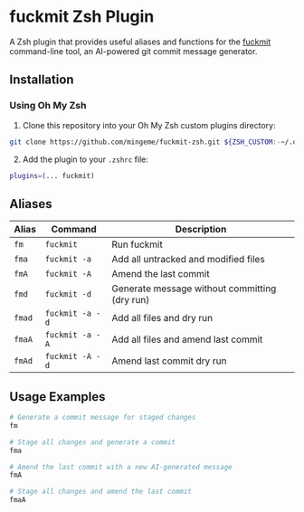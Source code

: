 # fuckmit Zsh Plugin

A Zsh plugin that provides useful aliases and functions for the [fuckmit](https://github.com/mingeme/fuckmit) command-line tool, an AI-powered git commit message generator.

## Installation

### Using Oh My Zsh

1. Clone this repository into your Oh My Zsh custom plugins directory:

```bash
git clone https://github.com/mingeme/fuckmit-zsh.git ${ZSH_CUSTOM:-~/.oh-my-zsh/custom}/plugins/fuckmit
```

2. Add the plugin to your `.zshrc` file:

```bash
plugins=(... fuckmit)
```

## Aliases

| Alias | Command | Description |
|-------|---------|-------------|
| `fm` | `fuckmit` | Run fuckmit |
| `fma` | `fuckmit -a` | Add all untracked and modified files |
| `fmA` | `fuckmit -A` | Amend the last commit |
| `fmd` | `fuckmit -d` | Generate message without committing (dry run) |
| `fmad` | `fuckmit -a -d` | Add all files and dry run |
| `fmaA` | `fuckmit -a -A` | Add all files and amend last commit |
| `fmAd` | `fuckmit -A -d` | Amend last commit dry run |

## Usage Examples

```bash
# Generate a commit message for staged changes
fm

# Stage all changes and generate a commit
fma

# Amend the last commit with a new AI-generated message
fmA

# Stage all changes and amend the last commit
fmaA
```
